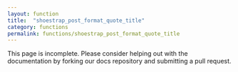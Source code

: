```yaml
---
layout: function
title:  "shoestrap_post_format_quote_title"
category: functions
permalink: functions/shoestrap_post_format_quote_title
---
```


This page is incomplete. Please consider helping out with the documentation by forking our docs repository and submitting a pull request.